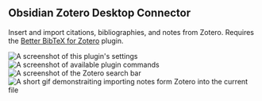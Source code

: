 ## Obsidian Zotero Desktop Connector

Insert and import citations, bibliographies, and notes from Zotero. Requires the [Better BibTeX for Zotero](https://retorque.re/zotero-better-bibtex/installation/) plugin.

<img src="https://raw.githubusercontent.com/mgmeyers/obsidian-zotero-desktop-connector/main/screenshots/01.png" alt="A screenshot of this plugin's settings">

<img src="https://raw.githubusercontent.com/mgmeyers/obsidian-zotero-desktop-connector/main/screenshots/02.png" alt="A screenshot of available plugin commands">

<img src="https://raw.githubusercontent.com/mgmeyers/obsidian-zotero-desktop-connector/main/screenshots/03.png" alt="A screenshot of the Zotero search bar">

<img src="https://raw.githubusercontent.com/mgmeyers/obsidian-zotero-desktop-connector/main/screenshots/demo.gif" alt="A short gif demonstraiting importing notes form Zotero into the current file">